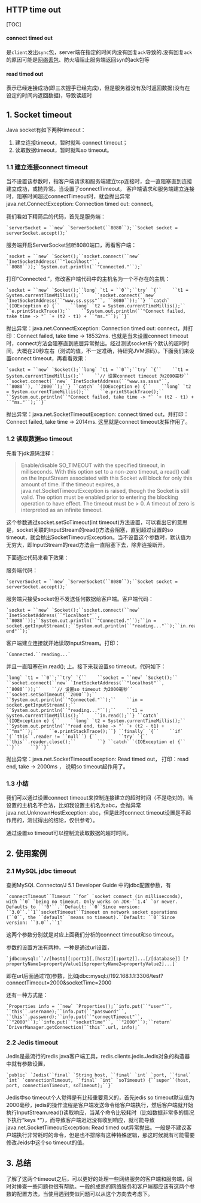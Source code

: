 ## HTTP time out

[TOC]

#### connect  timed out  

 是`client`发出`sync`包，server端在指定的时间内没有回复`ack`导致的.没有回复`ack`的原因可能是[网络丢包](https://www.baidu.com/s?wd=%E7%BD%91%E7%BB%9C%E4%B8%A2%E5%8C%85&tn=24004469_oem_dg&rsv_dl=gh_pl_sl_csd)、防火墙阻止服务端返回syn的ack包等 

#### read timed out 

表示已经连接成功(即三次握手已经完成)，但是服务器没有及时返回数据(没有在设定的时间内返回数据)，导致读超时

## 1. Socket timeout

Java socket有如下两种timeout：

1. 建立连接timeout，暂时就叫 connect timeout；
2. 读取数据timeout，暂时就叫so timeout。

### 1.1 建立连接connect timeout

当不设置该参数时，指客户端请求和服务端建立tcp连接时，会一直阻塞直到连接建立成功，或抛异常。当设置了connectTimeout， 客户端请求和服务端建立连接时，阻塞时间超过connectTimeout时，就会抛出异常java.net.ConnectException: Connection timed out: connect。

我们看如下精简后的代码，首先是服务端：

```
`serverSocket = ``new` `ServerSocket(``8080``);``Socket socket = serverSocket.accept();`
```

服务端开启ServerSocket监听8080端口，再看客户端：

```
`socket = ``new` `Socket();``socket.connect(``new` `InetSocketAddress(``"localhost"``, ``8080``));``System.out.println(``"Connected."``);`
```

打印“Connected.”，修改客户端代码中的主机名为一个不存在的主机：

```
`socket = ``new` `Socket();``long` `t1 = ``0``;``try` `{``    ``t1 = System.currentTimeMillis();``    ``socket.connect(``new` `InetSocketAddress(``"www.ss.ssss"``, ``8080``));``} ``catch` `(IOException e) {``    ``long` `t2 = System.currentTimeMillis();``    ``e.printStackTrace();``    ``System.out.println(``"Connect failed, take time -> "` `+ (t2 - t1) + ``"ms."``);``}`
```

抛出异常：java.net.ConnectException: Connection timed out: connect，并打印：Connect failed, take time -> 18532ms. 也就是当未设置connect timeout时，connect方法会阻塞直到底层异常抛出。经过测试socket有个默认的超时时间，大概在20秒左右（测试的值，不一定准确，待研究JVM源码）。下面我们来设置connect timeout，再看看效果：

```
`socket = ``new` `Socket();``long` `t1 = ``0``;``try` `{``    ``t1 = System.currentTimeMillis();``    ``// 设置connect timeout 为2000毫秒``    ``socket.connect(``new` `InetSocketAddress(``"www.ss.ssss"``, ``8080``), ``2000``);``} ``catch` `(IOException e) {``    ``long` `t2 = System.currentTimeMillis();``    ``e.printStackTrace();``    ``System.out.println(``"Connect failed, take time -> "` `+ (t2 - t1) + ``"ms."``);``}`
```

抛出异常：java.net.SocketTimeoutException: connect timed out，并打印：Connect failed, take time -> 2014ms. 这里就是connect timeout发挥作用了。

### 1.2 读取数据so timeout

先看下jdk源码注释：

> Enable/disable SO_TIMEOUT with the specified timeout, in milliseconds. With this option set to a non-zero timeout, a read() call on the InputStream associated with this Socket will block for only this amount of time. If the timeout expires, a java.net.SocketTimeoutException is raised, though the Socket is still valid. The option must be enabled prior to entering the blocking operation to have effect. The timeout must be > 0. A timeout of zero is interpreted as an infinite timeout.

这个参数通过socket.setSoTimeout(int timeout)方法设置，可以看出它的意思是，socket关联的InputStream的read()方法会阻塞，直到超过设置的so timeout，就会抛出SocketTimeoutException。当不设置这个参数时，默认值为无穷大，即InputStream的read方法会一直阻塞下去，除非连接断开。

下面通过代码来看下效果：

服务端代码：

```
`serverSocket = ``new` `ServerSocket(``8080``);``Socket socket = serverSocket.accept();`
```

服务端只接受socket但不发送任何数据给客户端。客户端代码：

```
`socket = ``new` `Socket();``socket.connect(``new` `InetSocketAddress(``"localhost"``, ``8080``));``System.out.println(``"Connected."``);``in = socket.getInputStream();``System.out.println(``"reading..."``);``in.read();``System.out.println(``"read end"``);`
```

客户端建立连接就开始读取InputStream。打印：

```
`Connected.``reading...`
```

并且一直阻塞在in.read(); 上。接下来我设置so timeout，代码如下：

```
`long` `t1 = ``0``;``try` `{``    ``socket = ``new` `Socket();``    ``socket.connect(``new` `InetSocketAddress(``"localhost"``, ``8080``));``    ``// 设置so timeout 为2000毫秒``    ``socket.setSoTimeout(``2000``);``    ``System.out.println(``"Connected."``);``    ``in = socket.getInputStream();``    ``System.out.println(``"reading..."``);``    ``t1 = System.currentTimeMillis();``    ``in.read();``} ``catch` `(IOException e) {``    ``long` `t2 = System.currentTimeMillis();``    ``System.out.println(``"read end, take -> "` `+ (t2 - t1) + ``"ms"``);``    ``e.printStackTrace();``} ``finally` `{``    ``if` `(``this``.reader != ``null``) {``        ``try` `{``            ``this``.reader.close();``        ``} ``catch` `(IOException e) {``        ``}``    ``}``}`
```

抛出异常：java.net.SocketTimeoutException: Read timed out， 打印：read end, take -> 2000ms ， 说明so timeout起作用了。

### 1.3 小结

我们可以通过设置connect timeout来控制连接建立的超时时间（不是绝对的，当设置的主机名不合法，比如我设置主机名为abc，会抛异常java.net.UnknownHostException: abc，但是此时connect timeout设置是不起作用的，测试得出的结论，仅供参考）。

通过设置so timeout可以控制流读取数据的超时时间。

## 2. 使用案例

### 2.1 MySQL jdbc timeout

查阅MySQL Connector/J 5.1 Developer Guide 中的jdbc配置参数，有

```
`connectTimeout``Timeout ``for` `socket connect (in milliseconds), with ``0` `being no timeout. Only works on JDK-``1.4` `or newer. Defaults to ``'0'``.``Default: ``0``Since version: ``3.0``.``1``socketTimeout``Timeout on network socket operations (``0``, the ``default` `means no timeout).``Default: ``0``Since version: ``3.0``.``1`
```

这两个参数分别就是对应上面我们分析的connect timeout和so timeout。

参数的设置方法有两种，一种是通过url设置，

```
`jdbc:mysql:``//[host1][:port1][,[host2][:port2]]...[/[database]] [?propertyName1=propertyValue1[&propertyName2=propertyValue2]...]`
```

即在url后面通过?加参数，比如jdbc:mysql://192.168.1.1:3306/test?connectTimeout=2000&socketTime=2000

还有一种方式是：

```
`Properties info = ``new` `Properties();``info.put(``"user"``, ``this``.username);``info.put(``"password"``, ``this``.password);``info.put(``"connectTimeout"``, ``"2000"``);``info.put(``"socketTime"``, ``"2000"``);``return` `DriverManager.getConnection(``this``.url, info);`
```

### 2.2 Jedis timeout

Jedis是最流行的redis java客户端工具，redis.clients.jedis.Jedis对象的构造器中就有参数设置，

```
`public` `Jedis(``final` `String host, ``final` `int` `port, ``final` `int` `connectionTimeout, ``final` `int` `soTimeout) {``super``(host, port, connectionTimeout, soTimeout);``}`
```

Jedis中so timeout个人觉得是有比较重要意义的，首先jedis so timeout默认值为2000毫秒，jedis的操作流程是客户端发送命令给客户端执行，然后客户端就开始执行InputStream.read()读取响应，当某个命令比较耗时（比如数据非常多的情况下执行“keys *”），而导致客户端迟迟没有收到响应，就可能导致java.net.SocketTimeoutException: Read timed out异常抛出。一般是不建议客户端执行非常耗时的命令，但是也不排除有这种特殊逻辑，那这时候就有可能需要修改Jeids中这个so timeout的值。

## 3. 总结

了解了这两个timeout之后，可以更好的处理一些网络服务的客户端和服务端，同时对排查一些问题也很有帮助。一般的成熟的网络服务和客户端都应该有这两个参数的配置方法，当使用遇到类似问题可以从这个方向去考虑下。